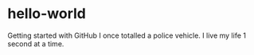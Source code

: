 # hello-world
Getting started with GitHub
I once totalled a police vehicle. I live my life 1 second at a time.

